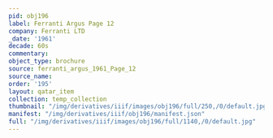 ```yaml
---
pid: obj196
label: Ferranti Argus Page 12
company: Ferranti LTD
_date: '1961'
decade: 60s
commentary:
object_type: brochure
source: ferranti_argus_1961_Page_12
source_name:
order: '195'
layout: qatar_item
collection: temp_collection
thumbnail: "/img/derivatives/iiif/images/obj196/full/250,/0/default.jpg"
manifest: "/img/derivatives/iiif/obj196/manifest.json"
full: "/img/derivatives/iiif/images/obj196/full/1140,/0/default.jpg"
---
```

